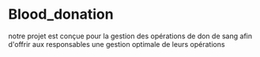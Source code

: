 # Blood_donation
notre projet est conçue pour la gestion des opérations de don de sang afin d'offrir aux responsables une gestion optimale de leurs opérations
